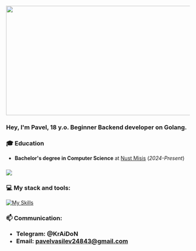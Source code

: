 <br clear="both">

<div align="left">
  <img height="300" width="600" src="https://user-images.githubusercontent.com/74038190/225813708-98b745f2-7d22-48cf-9150-083f1b00d6c9.gif"  />
</div>

### Hey, I'm Pavel, 18 y.o. Beginner Backend developer on Golang.

### 🎓 Education
- **Bachelor's degree in Computer Science** at [Nust Misis](https://en.misis.ru/applicants/admission/baccalaureate-and-specialty/faculties/informatikaivt/intellektsistem/) (*2024-Present*)

###
<div align="left">
  <img src="https://github-readme-stats.vercel.app/api?username=1KrAiDoN1&show_icons=true&title_color=4287f5&icon_color=#4287f5&text_color=525252&bg_color=FFFFFF"  />
</div>


###

### 💻 My stack and tools:
[![My Skills](https://skillicons.dev/icons?i=go,docker,postgresql,git)](https://skillicons.dev)

<h3 align="left">
📫  Сommunication:

- Telegram: @KrAiDoN 
- Email: pavelvasilev24843@gmail.com
</h3>

###

